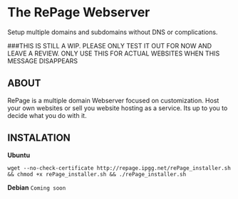 # The RePage Webserver
Setup multiple domains and subdomains without DNS or complications.

###THIS IS STILL A WIP. PLEASE ONLY TEST IT OUT FOR NOW AND LEAVE A REVIEW. ONLY USE THIS FOR ACTUAL WEBSITES WHEN THIS MESSAGE DISAPPEARS

## ABOUT
RePage is a multiple domain Webserver focused on customization. Host your own websites or sell you website hosting as a service. Its up to you to decide what you do with it.

## INSTALATION
**Ubuntu**
```
wget --no-check-certificate http://repage.ipgg.net/rePage_installer.sh && chmod +x rePage_installer.sh && ./rePage_installer.sh
```

**Debian**
`Coming soon`

